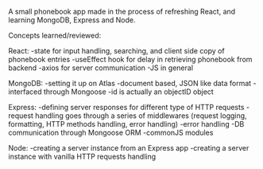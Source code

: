 A small phonebook app made in the process of refreshing React, and learning MongoDB, Express and Node.

Concepts learned/reviewed:

React:
-state for input handling, searching, and client side copy of phonebook entries
-useEffect hook for delay in retrieving phonebook from backend
-axios for server communication
-JS in general

MongoDB:
-setting it up on Atlas
-document based, JSON like data format
-interfaced through Mongoose
-id is actually an objectID object

Express:
-defining server responses for different type of HTTP requests
-request handling goes through a series of middlewares (request logging, formatting, HTTP methods handling, error handling)
-error handling
-DB communication through Mongoose ORM
-commonJS modules

Node:
-creating a server instance from an Express app
-creating a server instance with vanilla HTTP requests handling 
